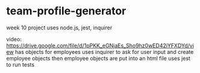 # team-profile-generator
week 10 project
uses node.js, jest, inquirer

video: https://drive.google.com/file/d/1pPKK_eGNjaEs_Sho9hz0wED42iYFXDYd/view
has objects for employees
uses inquirer to ask for user input and create employee objects
then employee objects are put into an html file
uses jest to run tests
